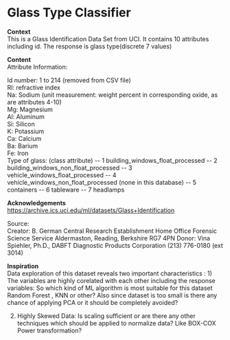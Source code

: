 # Glass Type Classifier  

**Context**  
This is a Glass Identification Data Set from UCI. It contains 10 attributes including id. The response is glass type(discrete 7 values)  

**Content**  
Attribute Information:  

Id number: 1 to 214 (removed from CSV file)  
RI: refractive index  
Na: Sodium (unit measurement: weight percent in corresponding oxide, as are attributes 4-10)  
Mg: Magnesium  
Al: Aluminum  
Si: Silicon  
K: Potassium  
Ca: Calcium  
Ba: Barium  
Fe: Iron   
Type of glass: (class attribute) -- 1 building_windows_float_processed -- 2 building_windows_non_float_processed -- 3 vehicle_windows_float_processed -- 4 vehicle_windows_non_float_processed (none in this database) -- 5 containers -- 6 tableware -- 7 headlamps  


**Acknowledgements**  
https://archive.ics.uci.edu/ml/datasets/Glass+Identification   
  
Source:  
Creator: B. German Central Research Establishment Home Office Forensic Science Service Aldermaston, Reading, Berkshire RG7 4PN
Donor: Vina Spiehler, Ph.D., DABFT Diagnostic Products Corporation (213) 776-0180 (ext 3014)      

**Inspiration**  
Data exploration of this dataset reveals two important characteristics : 1) The variables are highly corelated with each other including the response variables: So which kind of ML algorithm is most suitable for this dataset Random Forest , KNN or other? Also since dataset is too small is there any chance of applying PCA or it should be completely avoided?  

2) Highly Skewed Data: Is scaling sufficient or are there any other techniques which should be applied to normalize data? Like BOX-COX Power transformation?  
